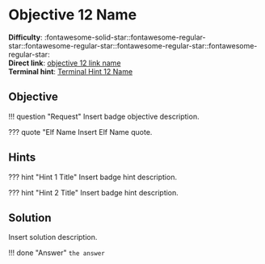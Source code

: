 # Objective 12 Name

**Difficulty**: :fontawesome-solid-star::fontawesome-regular-star::fontawesome-regular-star::fontawesome-regular-star::fontawesome-regular-star:<br/>
**Direct link**: [objective 12 link name](https://example.com)<br/>
**Terminal hint**: [Terminal Hint 12 Name](../hints/h12.md)


## Objective

!!! question "Request"
    Insert badge objective description.

??? quote "Elf Name
    Insert Elf Name quote.


## Hints

??? hint "Hint 1 Title"
    Insert badge hint description.

??? hint "Hint 2 Title"
    Insert badge hint description.


## Solution

Insert solution description.

!!! done "Answer"
    `the answer`
